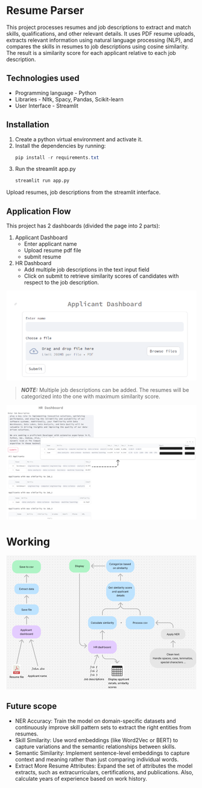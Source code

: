 # Resume Parser
This project processes resumes and job descriptions to extract and match skills, qualifications, and other relevant details. It uses PDF resume uploads, extracts relevant information using natural language processing (NLP), and compares the skills in resumes to job descriptions using cosine similarity. The result is a similarity score for each applicant relative to each job description.

## Technologies used
- Programming language - Python 
- Libraries - Nltk, Spacy, Pandas, Scikit-learn
- User Interface - Streamlit

## Installation
1. Create a python virtual environment and activate it. 
2. Install the dependencies by running:
    ```powershell
    pip install -r requirements.txt
    ```
3. Run the streamlit app.py
    ```python
    streamlit run app.py
    ```
Upload resumes, job descriptions from the streamlit interface.

## Application Flow 
This project has 2 dashboards (divided the page into 2 parts):
1. Applicant Dashboard 
    - Enter applicant name
    - Upload resume pdf file
    - submit resume
2. HR Dashboard
    - Add multiple job descriptions in the text input field
    - Click on submit to retrieve similarity scores of candidates with respect to the job description.
    
![Applicant dashboard](/Readme_media/Applicant.png)
> **_NOTE:_** Multiple job descriptions can be added. The resumes will be categorized into the one with maximum similarity score.

![HR Dashboard](/Readme_media/HR_dashboard.jpg)
# Working
![Flowchart](/Readme_media/Flowchart.png)
<!-- Explain ner, cosine similarity in short -->
## Future scope
- NER Accuracy: Train the model on domain-specific datasets and continuously improve skill pattern sets to extract the right entities from resumes.
- Skill Similarity: Use word embeddings (like Word2Vec or BERT) to capture variations and the semantic relationships between skills.
- Semantic Similarity: Implement sentence-level embeddings to capture context and meaning rather than just comparing individual words.
- Extract More Resume Attributes: Expand the set of attributes the model extracts, such as extracurriculars, certifications, and publications. Also, calculate years of experience based on work history.



